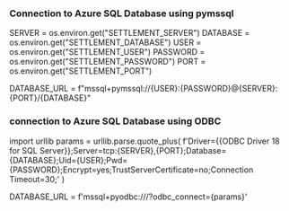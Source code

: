 ### Connection to Azure SQL Database using pymssql
SERVER = os.environ.get("SETTLEMENT_SERVER")
DATABASE = os.environ.get("SETTLEMENT_DATABASE")
USER = os.environ.get("SETTLEMENT_USER")
PASSWORD = os.environ.get("SETTLEMENT_PASSWORD")
PORT = os.environ.get("SETTLEMENT_PORT")

DATABASE_URL = f"mssql+pymssql://{USER}:{PASSWORD}@{SERVER}:{PORT}/{DATABASE}"


### connection to Azure SQL Database using ODBC
import urllib
params = urllib.parse.quote_plus(
     f'Driver={{ODBC Driver 18 for SQL Server}};Server=tcp:{SERVER},{PORT};Database={DATABASE};Uid={USER};Pwd={PASSWORD};Encrypt=yes;TrustServerCertificate=no;Connection Timeout=30;'
)

DATABASE_URL = f'mssql+pyodbc:///?odbc_connect={params}'